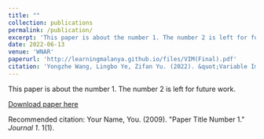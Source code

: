 ```yaml
---
title: ""
collection: publications
permalink: /publication/
excerpt: 'This paper is about the number 1. The number 2 is left for future work.'
date: 2022-06-13
venue: 'WNAR'
paperurl: 'http://learningmalanya.github.io/files/VIM(Final).pdf'
citation: 'Yongzhe Wang, Lingbo Ye, Zifan Yu. (2022). &quot;Variable Importance For Fixed Effects In Linear Mixed Models.&quot; <i>WNAR Annual Meeting 2022</i>. 1(1).'
---
```

This paper is about the number 1. The number 2 is left for future work.

[Download paper here](http://academicpages.github.io/files/paper1.pdf)

Recommended citation: Your Name, You. (2009). "Paper Title Number 1." <i>Journal 1</i>. 1(1).